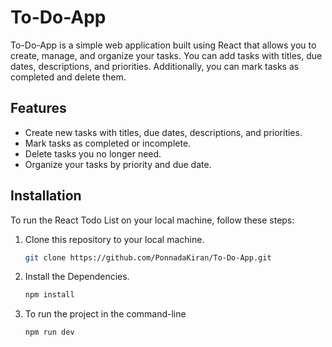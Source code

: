 # To-Do-App

To-Do-App is a simple web application built using React that allows you to create, manage, and organize your tasks. You can add tasks with titles, due dates, descriptions, and priorities. Additionally, you can mark tasks as completed and delete them.


## Features
- Create new tasks with titles, due dates, descriptions, and priorities.
- Mark tasks as completed or incomplete.
- Delete tasks you no longer need.
- Organize your tasks by priority and due date.

## Installation
To run the React Todo List on your local machine, follow these steps:

1. Clone this repository to your local machine.
   ```bash
   git clone https://github.com/PonnadaKiran/To-Do-App.git
   
2. Install the Dependencies.
    ```bash
    npm install

3. To run the project in the command-line
    ```bash
    npm run dev    
